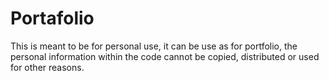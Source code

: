# Portafolio
This is meant to be for personal use, it can be use as for portfolio, the personal information within the code cannot be copied, distributed or used for other reasons.
